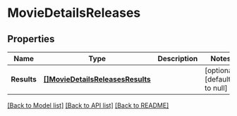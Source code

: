 # MovieDetailsReleases

## Properties
Name | Type | Description | Notes
------------ | ------------- | ------------- | -------------
**Results** | [**[]MovieDetailsReleasesResults**](MovieDetails_releases_results.md) |  | [optional] [default to null]

[[Back to Model list]](../README.md#documentation-for-models) [[Back to API list]](../README.md#documentation-for-api-endpoints) [[Back to README]](../README.md)

